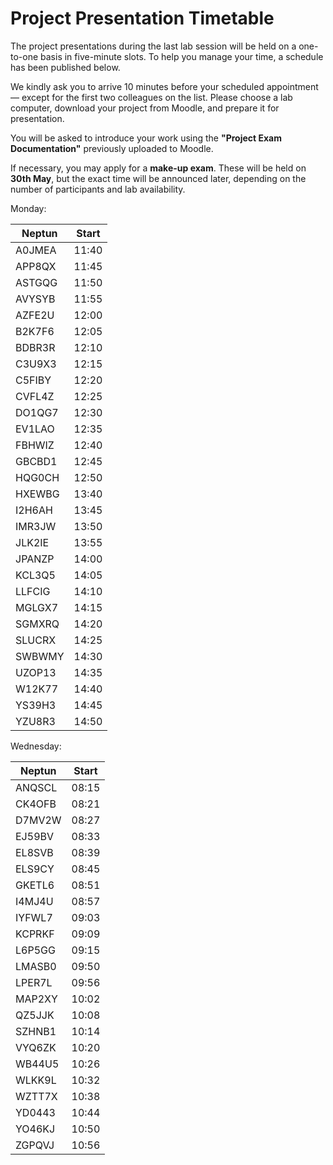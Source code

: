 # Project Presentation Timetable

The project presentations during the last lab session will be held on a one-to-one basis in five-minute slots. To help you manage your time, a schedule has been published below.

We kindly ask you to arrive 10 minutes before your scheduled appointment — except for the first two colleagues on the list. Please choose a lab computer, download your project from Moodle, and prepare it for presentation.

You will be asked to introduce your work using the **"Project Exam Documentation"** previously uploaded to Moodle.

If necessary, you may apply for a **make-up exam**. These will be held on **30th May**, but the exact time will be announced later, depending on the number of participants and lab availability.



Monday:

| Neptun | Start |
| ------ | ----- |
| A0JMEA | 11:40 |
| APP8QX | 11:45 |
| ASTGQG | 11:50 |
| AVYSYB | 11:55 |
| AZFE2U | 12:00 |
| B2K7F6 | 12:05 |
| BDBR3R | 12:10 |
| C3U9X3 | 12:15 |
| C5FIBY | 12:20 |
| CVFL4Z | 12:25 |
| DO1QG7 | 12:30 |
| EV1LAO | 12:35 |
| FBHWIZ | 12:40 |
| GBCBD1 | 12:45 |
| HQG0CH | 12:50 |
| HXEWBG | 13:40 |
| I2H6AH | 13:45 |
| IMR3JW | 13:50 |
| JLK2IE | 13:55 |
| JPANZP | 14:00 |
| KCL3Q5 | 14:05 |
| LLFCIG | 14:10 |
| MGLGX7 | 14:15 |
| SGMXRQ | 14:20 |
| SLUCRX | 14:25 |
| SWBWMY | 14:30 |
| UZOP13 | 14:35 |
| W12K77 | 14:40 |
| YS39H3 | 14:45 |
| YZU8R3 | 14:50 |

Wednesday:

| Neptun | Start |
| ------ | ----- |
| ANQSCL | 08:15 |
| CK4OFB | 08:21 |
| D7MV2W | 08:27 |
| EJ59BV | 08:33 |
| EL8SVB | 08:39 |
| ELS9CY | 08:45 |
| GKETL6 | 08:51 |
| I4MJ4U | 08:57 |
| IYFWL7 | 09:03 |
| KCPRKF | 09:09 |
| L6P5GG | 09:15 |
| LMASB0 | 09:50 |
| LPER7L | 09:56 |
| MAP2XY | 10:02 |
| QZ5JJK | 10:08 |
| SZHNB1 | 10:14 |
| VYQ6ZK | 10:20 |
| WB44U5 | 10:26 |
| WLKK9L | 10:32 |
| WZTT7X | 10:38 |
| YD0443 | 10:44 |
| YO46KJ | 10:50 |
| ZGPQVJ | 10:56 |

